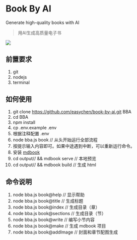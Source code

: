 # Book By AI

Generate high-quality books with AI

> 用AI生成高质量电子书

![](images/20230811203616.png)

## 前置要求

1. git
1. nodejs
1. terminal

## 如何使用 

1. git clone https://github.com/easychen/book-by-ai.git BBA
1. cd BBA
1. npm install
1. cp .env.example .env
1. 根据注释配置 .env
1. node bba.js book // 从头开始运行全部流程
1. 按提示输入内容即可。如果中途遇到中断，可以重新运行命令。
1. 安装 [mdbook](https://rust-lang.github.io/mdBook/guide/installation.html)
1. cd output/<book name>/ && mdbook serve // 本地预览
1. cd output/<book name>/ && mdbook build // 生成 html


## 命令说明
1. node bba.js book@help // 显示帮助
1. node bba.js book@title // 生成标题
1. node bba.js book@index // 生成目录（章）
1. node bba.js book@sections // 生成目录（节）
1. node bba.js book@write // 编写小节内容
1. node bba.js book@make // 生成 mdbook 项目
1. node bba.js book@addImage // 封面和章节配图生成


